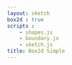 ```yaml
---
layout: sketch
box2d : true
scripts : 
    - shapes.js
    - boundary.js
    - sketch.js
title: Box2d Simple
---
```


